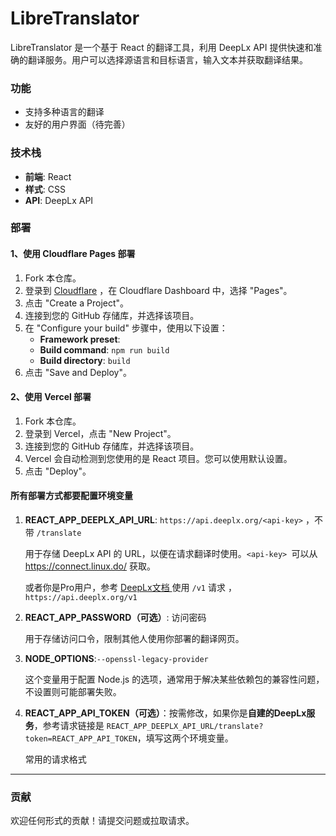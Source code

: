 # LibreTranslator

LibreTranslator 是一个基于 React 的翻译工具，利用 DeepLx API 提供快速和准确的翻译服务。用户可以选择源语言和目标语言，输入文本并获取翻译结果。

### 功能

- 支持多种语言的翻译
- 友好的用户界面（待完善）

### 技术栈

- **前端**: React
- **样式**: CSS
- **API**: DeepLx API

### 部署

#### 1、使用 Cloudflare Pages 部署

1. Fork 本仓库。
2. 登录到 [Cloudflare](https://www.cloudflare.com/) ，在 Cloudflare Dashboard 中，选择 "Pages"。
3. 点击 "Create a Project"。
4. 连接到您的 GitHub 存储库，并选择该项目。
5. 在 "Configure your build" 步骤中，使用以下设置：
   - **Framework preset**: 
   - **Build command**: `npm run build`
   - **Build directory**: `build`
6. 点击 "Save and Deploy"。

#### 2、使用 Vercel 部署

1. Fork 本仓库。
2. 登录到 Vercel，点击 "New Project"。
3. 连接到您的 GitHub 存储库，并选择该项目。
4. Vercel 会自动检测到您使用的是 React 项目。您可以使用默认设置。
5. 点击 "Deploy"。

#### 所有部署方式都要配置环境变量

1. **REACT_APP_DEEPLX_API_URL**: `https://api.deeplx.org/<api-key>`  ，不带 `/translate`

   用于存储 DeepLx API 的 URL，以便在请求翻译时使用。`<api-key> `可以从 https://connect.linux.do/ 获取。

   或者你是Pro用户，参考 [DeepLx文档 ](https://deeplx.owo.network/endpoints/pro.html)使用 `/v1` 请求 ，`https://api.deeplx.org/v1`

2. **REACT_APP_PASSWORD（可选）**: 访问密码

   用于存储访问口令，限制其他人使用你部署的翻译网页。

3. **NODE_OPTIONS**:`--openssl-legacy-provider`   

   这个变量用于配置 Node.js 的选项，通常用于解决某些依赖包的兼容性问题，不设置则可能部署失败。

4. **REACT_APP_API_TOKEN（可选）**：按需修改，如果你是**自建的DeepLx服务**，参考请求链接是 `REACT_APP_DEEPLX_API_URL/translate?token=REACT_APP_API_TOKEN`，填写这两个环境变量。

   常用的请求格式

---

### 贡献

欢迎任何形式的贡献！请提交问题或拉取请求。
